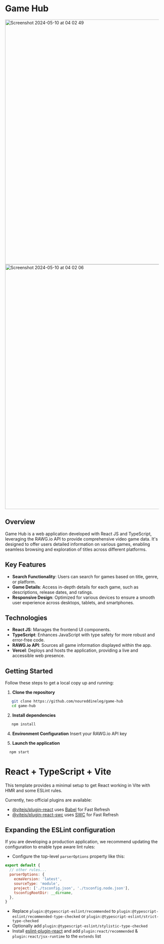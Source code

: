 # Game Hub

<img width="800" alt="Screenshot 2024-05-10 at 04 02 49" src="https://github.com/noureddineleg/game-hub/assets/58888748/92cbe360-72bf-41e0-b620-9135a40ccbff">
<img width="800" alt="Screenshot 2024-05-10 at 04 02 06" src="https://github.com/noureddineleg/game-hub/assets/58888748/1f7b58ab-9bf1-4313-bd9e-f02ee5526b0b">


## Overview
Game Hub is a web application developed with React JS and TypeScript, leveraging the RAWG.io API to provide comprehensive video game data. It's designed to offer users detailed information on various games, enabling seamless browsing and exploration of titles across different platforms.

## Key Features
- **Search Functionality**: Users can search for games based on title, genre, or platform.
- **Game Details**: Access in-depth details for each game, such as descriptions, release dates, and ratings.
- **Responsive Design**: Optimized for various devices to ensure a smooth user experience across desktops, tablets, and smartphones.

## Technologies
- **React JS**: Manages the frontend UI components.
- **TypeScript**: Enhances JavaScript with type safety for more robust and error-free code.
- **RAWG.io API**: Sources all game information displayed within the app.
- **Vercel**: Deploys and hosts the application, providing a live and accessible web presence.

## Getting Started
Follow these steps to get a local copy up and running:

1. **Clone the repository**
```bash
   git clone https://github.com/noureddineleg/game-hub
   cd game-hub
```

2. **Install dependencies**
```bash
   npm install
```
4. **Environment Configuration**
   Insert your RAWG.io API key

5. **Launch the application**
```bash
  npm start
```
# React + TypeScript + Vite

This template provides a minimal setup to get React working in Vite with HMR and some ESLint rules.

Currently, two official plugins are available:

- [@vitejs/plugin-react](https://github.com/vitejs/vite-plugin-react/blob/main/packages/plugin-react/README.md) uses [Babel](https://babeljs.io/) for Fast Refresh
- [@vitejs/plugin-react-swc](https://github.com/vitejs/vite-plugin-react-swc) uses [SWC](https://swc.rs/) for Fast Refresh

## Expanding the ESLint configuration

If you are developing a production application, we recommend updating the configuration to enable type aware lint rules:

- Configure the top-level `parserOptions` property like this:

```js
export default {
  // other rules...
  parserOptions: {
    ecmaVersion: 'latest',
    sourceType: 'module',
    project: ['./tsconfig.json', './tsconfig.node.json'],
    tsconfigRootDir: __dirname,
  },
}
```

- Replace `plugin:@typescript-eslint/recommended` to `plugin:@typescript-eslint/recommended-type-checked` or `plugin:@typescript-eslint/strict-type-checked`
- Optionally add `plugin:@typescript-eslint/stylistic-type-checked`
- Install [eslint-plugin-react](https://github.com/jsx-eslint/eslint-plugin-react) and add `plugin:react/recommended` & `plugin:react/jsx-runtime` to the `extends` list
